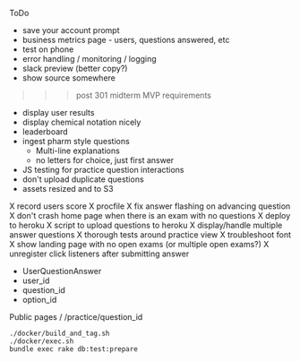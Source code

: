 ToDo

* save your account prompt
* business metrics page - users, questions answered, etc
* test on phone
* error handling / monitoring / logging
* slack preview (better copy?)
* show source somewhere

>>> post 301 midterm MVP requirements

* display user results
* display chemical notation nicely
* leaderboard
* ingest pharm style questions
  * Multi-line explanations
  * no letters for choice, just first answer
* JS testing for practice question interactions
* don't upload duplicate questions
* assets resized and to S3

X record users score
X procfile
X fix answer flashing on advancing question
X don't crash home page when there is an exam with no questions
X deploy to heroku
X script to upload questions to heroku
X display/handle multiple answer questions
X thorough tests around practice view
X troubleshoot font
X show landing page with no open exams (or multiple open exams?)
X unregister click listeners after submitting answer

* UserQuestionAnswer
 * user_id
 * question_id
 * option_id
 

Public pages
/
/practice/question_id

```
./docker/build_and_tag.sh
./docker/exec.sh
bundle exec rake db:test:prepare
```


